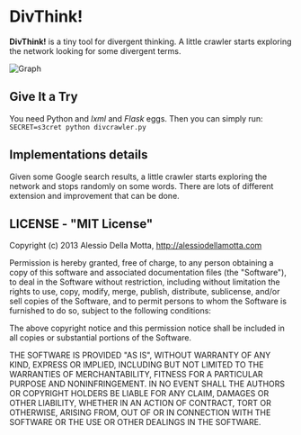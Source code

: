 DivThink!
========

__DivThink!__ is a tiny tool for divergent thinking. A little crawler starts exploring the network looking for some divergent terms.

![Graph](https://raw.github.com/alessiodm/divthink/master/docs/divthink.png)

## Give It a Try

You need Python and *lxml* and *Flask* eggs. 
Then you can simply run: `SECRET=s3cret python divcrawler.py`

## Implementations details

Given some Google search results, a little crawler starts exploring the network and stops randomly on some words. There are lots of different extension and improvement that can be done. 


## LICENSE - "MIT License"

Copyright (c) 2013 Alessio Della Motta, http://alessiodellamotta.com

Permission is hereby granted, free of charge, to any person
obtaining a copy of this software and associated documentation
files (the "Software"), to deal in the Software without
restriction, including without limitation the rights to use,
copy, modify, merge, publish, distribute, sublicense, and/or sell
copies of the Software, and to permit persons to whom the
Software is furnished to do so, subject to the following
conditions:

The above copyright notice and this permission notice shall be
included in all copies or substantial portions of the Software.

THE SOFTWARE IS PROVIDED "AS IS", WITHOUT WARRANTY OF ANY KIND,
EXPRESS OR IMPLIED, INCLUDING BUT NOT LIMITED TO THE WARRANTIES
OF MERCHANTABILITY, FITNESS FOR A PARTICULAR PURPOSE AND
NONINFRINGEMENT. IN NO EVENT SHALL THE AUTHORS OR COPYRIGHT
HOLDERS BE LIABLE FOR ANY CLAIM, DAMAGES OR OTHER LIABILITY,
WHETHER IN AN ACTION OF CONTRACT, TORT OR OTHERWISE, ARISING
FROM, OUT OF OR IN CONNECTION WITH THE SOFTWARE OR THE USE OR
OTHER DEALINGS IN THE SOFTWARE.
